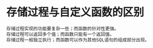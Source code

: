 # 存储过程与自定义函数的区别

```sql
存储过程实现的功能要复杂一些；而函数的针对性更强。
存储过程可以返回多个值；而函数只能有一个返回值。
存储过程一般独立执行；而函数可以作为其他SQL语句的组成部分出现。
```

